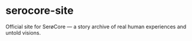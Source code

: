 # serocore-site
Official site for SerøCore — a story archive of real human experiences and untold visions.
